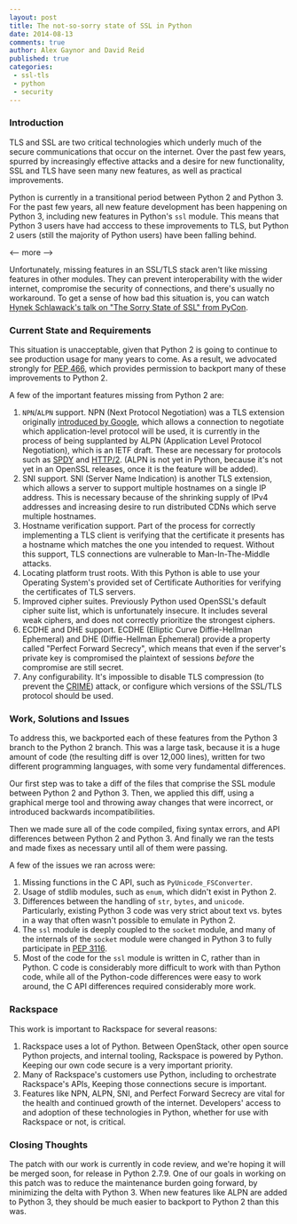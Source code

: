 ```yaml
---
layout: post
title: The not-so-sorry state of SSL in Python
date: 2014-08-13
comments: true
author: Alex Gaynor and David Reid
published: true
categories:
 - ssl-tls
 - python
 - security
---
```

### Introduction
TLS and SSL are two critical technologies which underly much of the secure
communications that occur on the internet. Over the past few years, spurred by
increasingly effective attacks and a desire for new functionality, SSL and TLS
have seen many new features, as well as practical improvements.

Python is currently in a transitional period between Python 2 and Python 3. For
the past few years, all new feature development has been happening on Python 3,
including new features in Python's `ssl` module. This means that Python 3 users
have had acccess to these improvements to TLS, but Python 2 users (still the
majority of Python users) have been falling behind.

<-- more -->

Unfortunately, missing features in an SSL/TLS stack aren't like missing
features in other modules. They can prevent interoperability with the wider
internet, compromise the security of connections, and there's usually no
workaround. To get a sense of how bad this situation is, you can watch [Hynek
Schlawack's talk on "The Sorry State of SSL" from
PyCon](https://hynek.me/talks/tls/).

### Current State and Requirements
This situation is unacceptable, given that Python 2 is going to continue to see
production usage for many years to come. As a result, we advocated strongly for
[PEP 466](http://legacy.python.org/dev/peps/pep-0466/), which provides
permission to backport many of these improvements to Python 2.

A few of the important features missing from Python 2 are:

1. `NPN`/`ALPN` support. NPN (Next Protocol Negotiation) was a TLS extension
   originally [introduced by
   Google](https://technotes.googlecode.com/git/nextprotoneg.html), which
   allows a connection to negotiate which application-level protocol will be
   used, it is currently in the process of being supplanted by ALPN
   (Application Level Protocol Negotiation), which is an IETF draft. These are
   necessary for protocols such as [SPDY](https://en.wikipedia.org/wiki/SPDY)
   and [HTTP/2](https://en.wikipedia.org/wiki/HTTP_2.0). (ALPN is not yet in
   Python, because it's not yet in an OpenSSL releases, once it is the feature
   will be added).
2. SNI support. SNI (Server Name Indication) is another TLS extension, which
   allows a server to support multiple hostnames on a single IP address. This
   is necessary because of the shrinking supply of IPv4 addresses and
   increasing desire to run distributed CDNs which serve multiple hostnames.
3. Hostname verification support. Part of the process for correctly
   implementing a TLS client is verifying that the certificate it presents has
   a hostname which matches the one you intended to request. Without this
   support, TLS connections are vulnerable to Man-In-The-Middle attacks.
4. Locating platform trust roots. With this Python is able to use your
   Operating System's provided set of Certificate Authorities for verifying the
   certificates of TLS servers.
5. Improved cipher suites. Previously Python used OpenSSL's default cipher suite
   list, which is unfortunately insecure. It includes several weak ciphers, and
   does not correctly prioritize the strongest ciphers.
6. ECDHE and DHE support. ECDHE (Elliptic Curve Diffie-Hellman Ephemeral) and
   DHE (Diffie-Hellman Ephemeral) provide a property called "Perfect Forward
   Secrecy", which means that even if the server's private key is compromised
   the plaintext of sessions *before* the compromise are still secret.
7. Any configurability. It's impossible to disable TLS compression (to prevent
   the [CRIME](https://en.wikipedia.org/wiki/CRIME)) attack, or configure which
   versions of the SSL/TLS protocol should be used.

### Work, Solutions and Issues
To address this, we backported each of these features from the Python 3 branch
to the Python 2 branch. This was a large task, because it is a huge amount of
code (the resulting diff is over 12,000 lines), written for two different
programming languages, with some very fundamental differences.

Our first step was to take a diff of the files that comprise the SSL module
between Python 2 and Python 3. Then, we applied this diff, using a graphical
merge tool and throwing away changes that were incorrect, or introduced
backwards incompatibilities.

Then we made sure all of the code compiled, fixing syntax errors, and API
differences between Python 2 and Python 3. And finally we ran the tests and
made fixes as necessary until all of them were passing.

A few of the issues we ran across were:

1. Missing functions in the C API, such as `PyUnicode_FSConverter`.
2. Usage of stdlib modules, such as `enum`, which didn't exist in Python 2.
3. Differences between the handling of `str`, `bytes`, and `unicode`.
   Particularly, existing Python 3 code was very strict about text vs. bytes in
   a way that often wasn't possible to emulate in Python 2.
4. The `ssl` module is deeply coupled to the `socket` module, and many of the
   internals of the `socket` module were changed in Python 3 to fully
   participate in [PEP 3116](http://legacy.python.org/dev/peps/pep-3116/).
5. Most of the code for the `ssl` module is written in C, rather than in
   Python. C code is considerably more difficult to work with than Python code,
   while all of the Python-code differences were easy to work around, the C API
   differences required considerably more work.

### Rackspace
This work is important to Rackspace for several reasons:

1. Rackspace uses a lot of Python. Between OpenStack, other open source Python
   projects, and internal tooling, Rackspace is powered by Python. Keeping our
   own code secure is a very important priority.
2. Many of Rackspace's customers use Python, including to orchestrate
   Rackspace's APIs, Keeping those connections secure is important.
3. Features like NPN, ALPN, SNI, and Perfect Forward Secrecy are vital for the
   health and continued growth of the internet. Developers' access to and
   adoption of these technologies in Python, whether for use with Rackspace or
   not, is critical.

### Closing Thoughts
The patch with our work is currently in code review, and we're hoping it will
be merged soon, for release in Python 2.7.9. One of our goals in working on
this patch was to reduce the maintenance burden going forward, by minimizing
the delta with Python 3. When new features like ALPN are added to Python 3,
they should be much easier to backport to Python 2 than this was.
